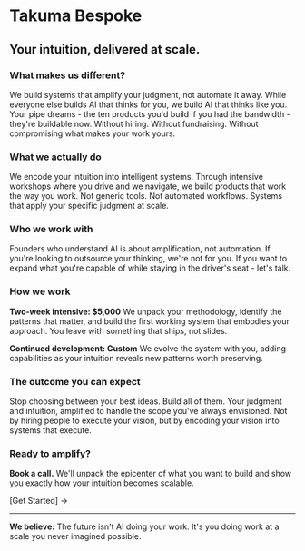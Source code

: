 # Takuma Bespoke

## Your intuition, delivered at scale.

### What makes us different?
We build systems that amplify your judgment, not automate it away. While everyone else builds AI that thinks for you, we build AI that thinks like you. Your pipe dreams - the ten products you'd build if you had the bandwidth - they're buildable now. Without hiring. Without fundraising. Without compromising what makes your work yours.

### What we actually do
We encode your intuition into intelligent systems. Through intensive workshops where you drive and we navigate, we build products that work the way you work. Not generic tools. Not automated workflows. Systems that apply your specific judgment at scale.

### Who we work with
Founders who understand AI is about amplification, not automation. If you're looking to outsource your thinking, we're not for you. If you want to expand what you're capable of while staying in the driver's seat - let's talk.

### How we work
**Two-week intensive: $5,000**
We unpack your methodology, identify the patterns that matter, and build the first working system that embodies your approach. You leave with something that ships, not slides.

**Continued development: Custom**
We evolve the system with you, adding capabilities as your intuition reveals new patterns worth preserving.

### The outcome you can expect
Stop choosing between your best ideas. Build all of them. Your judgment and intuition, amplified to handle the scope you've always envisioned. Not by hiring people to execute your vision, but by encoding your vision into systems that execute.

### Ready to amplify?
**Book a call.** We'll unpack the epicenter of what you want to build and show you exactly how your intuition becomes scalable.

[Get Started] →

---

**We believe:** The future isn't AI doing your work. It's you doing work at a scale you never imagined possible.